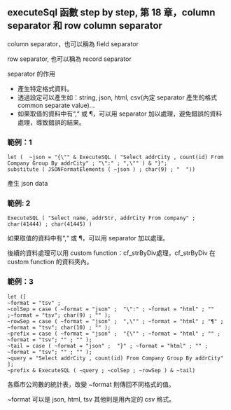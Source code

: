 executeSql 函數 step by step, 第 18 章，column separator 和 row column separator
--------------------------------------------------------------------------

column separator，也可以稱為 field separator

row separator, 也可以稱為 record separator

separator 的作用

*   產生特定格式資料。
*   透過設定可以產生如：string, json, html, csv(內定 separator 產生的格式 common separate value)...
*   如果取值的資料中有“,“ 或 ¶，可以用 separator 加以處理，避免錯誤的資料處理，導致錯誤的結果。

### 範例：1

    let (  ~json = "{\"" & ExecuteSQL ( "Select addrCity , count(id) From Company Group By addrCity" ; "\":" ; ",\"" ) & "}";  
    substitute ( JSONFormatElements ( ~json ) ; char(9) ; "  "))

產生 json data

### 範例: 2

    ExecuteSQL ( "Select name, addrStr, addrCity From company" ; char(41444) ; char(41445) )

如果取值的資料中有“,“ 或 ¶，可以用 separator 加以處理。

後續的資料處理可以用 custom function：cf\_strByDiv處理，cf\_strByDiv 在 custom function 的資料夾內。

### 範例：3

    let ([  
    ~format = "tsv" ;  
    ~colSep = case ( ~format = "json" ;  "\":" ; ~format = "html" ; "" ;~format = "tsv"; char(9) ; "" );  
    ~rowSep = case ( ~format = "json" ;  ",\"" ; ~format = "html" ; "¶" ; ~format = "tsv"; char(10) ; "" );  
    ~prefix = case ( ~format = "json" ;  "{\"" ; ~format = "html" ; "" ; ~format = "tsv"; "" ; "" );  
    ~tail = case ( ~format = "json" ;  "}" ; ~format = "html" ; "" ; ~format = "tsv"; "" ; "" );  
    ~query = "Select addrCity , count(id) From Company Group By addrCity" ];  
    ~prefix & ExecuteSQL ( ~query ; ~colSep ; ~rowSep ) & ~tail)

各縣市公司數的統計表，改變 ~format 則傳回不同格式的值。

~format 可以是 json, html, tsv 其他則是用內定的 csv 格式。